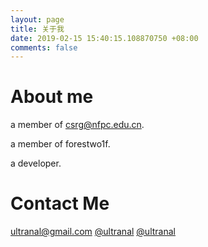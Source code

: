 ```yaml
---
layout: page
title: 关于我
date: 2019-02-15 15:40:15.108870750 +08:00
comments: false 
---
```


# About me

a member of csrg@nfpc.edu.cn.

a member of forestwo1f.

a developer.

# Contact Me

<i class="fab fa-envelope"></i> <ultranal@gmail.com>
<i class="fab fa-weibo"></i> [@ultranal](https://weibo.com/u/2311240132)
<i class="fab fa-github"></i> [@ultranal](https://github.com/ultranal)